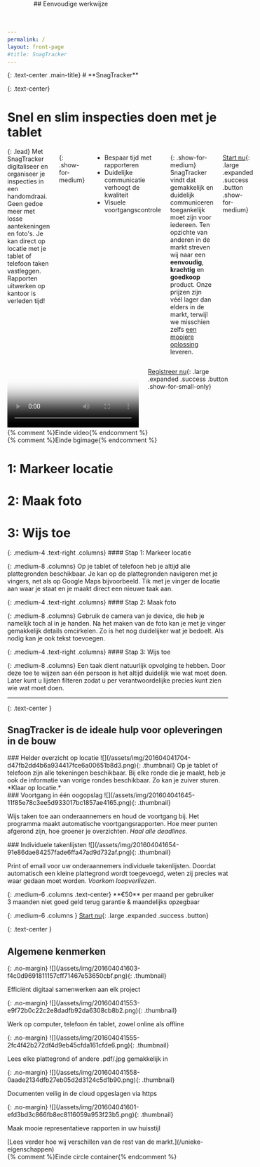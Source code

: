 ```yaml
---
permalink: /
layout: front-page
#title: SnagTracker
---
```


<div id="bgimage" class="aligner"><div>
{: .text-center .main-title}
# **Sna<span>g</span>Tracker**

{: .text-center}
# S<span class="show-for-medium">nel en s</span>lim inspecties doen<span class="show-for-large"> met je tablet</span>

<div class="row">
<div class="medium-6 columns">
{: .lead}
Met SnagTracker digitaliseer en organiseer je inspecties in een handomdraai. Geen gedoe meer met losse aantekeningen en foto's. Je kan direct op locatie met je tablet of telefoon taken vastleggen. Rapporten uitwerken op kantoor is verleden tijd!

{: .show-for-medium}
 - Bespaar tijd met rapporteren
 - Duidelijke communicatie verhoogt de kwaliteit
 - Visuele voortgangscontrole

{: .show-for-medium}
SnagTracker vindt dat gemakkelijk en duidelijk communiceren toegankelijk moet zijn voor iedereen. Ten opzichte van anderen in de markt streven wij naar een **eenvoudig**, **krachtig** en **goedkoop** product. Onze prijzen zijn v&eacute;&eacute;l lager dan elders in de markt, terwijl we misschien zelfs [een mooiere oplossing](/unieke-eigenschappen) leveren.

[Start nu](https://app.snagtracker.com/index.html#/login/register){: .large .expanded .success .button .show-for-medium}

</div>

<div class="medium-6 columns">
<div class="flex-video widescreen js-media-player">
  <video poster="/assets/img/201604181427-c8c212102829b8eebac78362a7ec752c-play.png" controls crossorigin>
    <!-- Video files -->
    <source src="/assets/video/snagtracker.mp4" type="video/mp4">
    <source src="/assets/video/snagtracker.webm" type="video/webm">

    <a href="/assets/video/snagtracker.mp4">Download video</a>
  </video>
</div>

<script>
document.addEventListener("DOMContentLoaded", function(event) {
  plyr.setup('.js-media-player', {
    title: 'SnagTracker introductie',
    fullscreen: { enabled: false },
    controls: [],
    tooltips: { controls: true }
  });
});
(function() {
  ['/assets/img/plyr.svg']
  .forEach(function(u) {
    var x = new XMLHttpRequest(), b = document.body;
    if ('withCredentials' in x) {
      x.open('GET', u, true);
    }
    else if (typeof XDomainRequest == 'function') {
      x = new XDomainRequest();
      x.open('GET', u);
    }
    else { return; }
    x.onload = function() {
      var c = document.createElement('div');
      c.setAttribute('hidden', '');
      c.innerHTML = x.responseText;
      b.insertBefore(c, b.childNodes[0]);
    };
    setTimeout(function () {
      x.send();
    }, 0);
  });
})();
</script>

[Registreer nu](https://app.snagtracker.com/index.html#/login/register){: .large .expanded .success .button .show-for-small-only}

</div></div>{% comment %}Einde video{% endcomment %}

</div></div>{% comment %}Einde bgimage{% endcomment %}


<div id="circle">

<div id="ipads">
<div><div class="ipad" style="background-image: url(/assets/img/201604041455-7f92a2350d3d6ce36df7a8f899e12497.png);"><div></div></div>

# <span>1:</span> Markeer locatie

</div>
<div><div class="ipad" style="background-image: url(/assets/img/201604041449-073501e4924de95a57ca314556373123.png);"><div></div></div>

# <span>2:</span> Maak foto

</div>
<div><div class="ipad" style="background-image: url(/assets/img/201604041452-59f55306e4afd98b9f6efc695ce89d19.png);"><div></div></div>

# <span>3:</span> Wijs toe

</div>
</div>

<div class="aligner" style="position: absolute; top: 0; left: 30vw; width: 100vw; height: 20vw; backgrounda: rgba(200,255,200,0.5);"><div>
## Eenvoudige werkwijze
</div></div>

<div id="container">

<div class="row">
{: .medium-4 .text-right .columns}
#### Stap 1: Markeer locatie

{: .medium-8 .columns}
Op je tablet of telefoon heb je altijd alle plattegronden beschikbaar. Je kan op de plattegronden navigeren met je vingers, net als op Google Maps bijvoorbeeld. Tik met je vinger de locatie aan waar je staat en je maakt direct een nieuwe taak aan.
</div>


<div class="row">
{: .medium-4 .text-right .columns}
#### Stap 2: Maak foto

{: .medium-8 .columns}
Gebruik de camera van je device, die heb je namelijk toch al in je handen. Na het maken van de foto kan je met je vinger gemakkelijk details omcirkelen. Zo is het nog duidelijker wat je bedoelt. Als nodig kan je ook tekst toevoegen.
</div>

<div class="row">
{: .medium-4 .text-right .columns}
#### Stap 3: Wijs toe

{: .medium-8 .columns}
Een taak dient natuurlijk opvolging te hebben. Door deze toe te wijzen aan &eacute;&eacute;n persoon is het altijd duidelijk wie wat moet doen. Later kunt u lijsten filteren zodat u per verantwoordelijke precies kunt zien wie wat moet doen.
</div>

-----------------------

{: .text-center }
## SnagTracker is de ideale hulp voor opleveringen in de bouw

<div class="row medium-up-3">
  <div class="column">
### Helder overzicht op locatie
![](/assets/img/201604041704-d47fb2dd4b6a934417fce6a00651b8d3.png){: .thumbnail}
Op je tablet of telefoon zijn alle tekeningen beschikbaar. Bij elke ronde die je maakt, heb je ook de informatie van vorige rondes beschikbaar. Zo kan je zuiver sturen. *Klaar op locatie.*
  </div>

  <div class="column">
### Voortgang in één oogopslag
![](/assets/img/201604041645-11f85e78c3ee5d933017bc1857ae4165.png){: .thumbnail}

Wijs taken toe aan onderaannemers en houd de voortgang bij. Het programma maakt automatische voortgangsrapporten. Hoe meer punten afgerond zijn, hoe groener je overzichten. *Haal alle deadlines.*
  </div>

  <div class="column">
### Individuele takenlijsten
![](/assets/img/201604041654-91e86dae84257fade6ffa47ad9d732af.png){: .thumbnail}

Print of email voor uw onderaannemers individuele takenlijsten. Doordat automatisch een kleine plattegrond wordt toegevoegd, weten zij precies wat waar gedaan moet worden. *Voorkom loopverliezen.*
  </div>
</div>


<div class="callout secondary">
<div class="row">
{: .medium-6 .columns .text-center}
**&euro;50** per maand per gebruiker
<span class="show-for-medium"><br/>3 maanden niet goed geld terug garantie</span>
<span class="show-for-large">&amp; maandelijks opzegbaar</span>

{: .medium-6 .columns }
[Start nu](https://app.snagtracker.com/index.html#/login/register){: .large .expanded .success .button}
</div>
</div>

{: .text-center }
## Algemene kenmerken

<div class="row medium-up-3 large-up-5">
  <div class="column">
{: .no-margin}
![](/assets/img/201604041603-f4c0d9691811157cff71467e53650cbf.png){: .thumbnail}

Effici&euml;nt digitaal samenwerken aan elk project

  </div>

  <div class="column">
{: .no-margin}
![](/assets/img/201604041553-e9f72b0c22c2e8dadfb92da6308cb8b2.png){: .thumbnail}

Werk op computer, telefoon &eacute;n tablet, zowel online als offline
  </div>

  <div class="column">
{: .no-margin}
![](/assets/img/201604041555-2fc4f42b272df4d9eb45cfda161cfde6.png){: .thumbnail}

Lees elke plattegrond of andere .pdf/.jpg gemakkelijk in
  </div>

  <div class="column">
{: .no-margin}
![](/assets/img/201604041558-0aade2134dfb27eb05d2d3124c5d1b90.png){: .thumbnail}

Documenten veilig in de cloud opgeslagen via https
  </div>

  <div class="column">
{: .no-margin}
![](/assets/img/201604041601-efd3bd3c866fb8ec8116059a953f23b5.png){: .thumbnail}

Maak mooie representatieve rapporten in uw huisstijl
  </div>
</div>

<div class="row column text-center">
[Lees verder hoe wij verschillen van de rest van de markt.](/unieke-eigenschappen)
</div>

</div>{% comment %}Einde circle container{% endcomment %}
</div>

